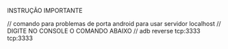 INSTRUÇÃO IMPORTANTE

// comando para problemas de porta android para usar servidor localhost
// DIGITE NO CONSOLE O COMANDO ABAIXO
// adb reverse tcp:3333 tcp:3333
